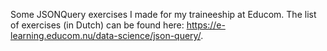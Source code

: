 Some JSONQuery exercises I made for my traineeship at Educom. The list of exercises (in Dutch) can be found here: <https://e-learning.educom.nu/data-science/json-query/>. 
